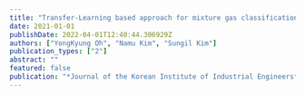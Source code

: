 ```yaml
---
title: "Transfer-Learning based approach for mixture gas classification"
date: 2021-01-01
publishDate: 2022-04-01T12:40:44.306929Z
authors: ["YongKyung Oh", "Namu Kim", "Sungil Kim"]
publication_types: ["2"]
abstract: ""
featured: false
publication: "*Journal of the Korean Institute of Industrial Engineers*"
---
```


